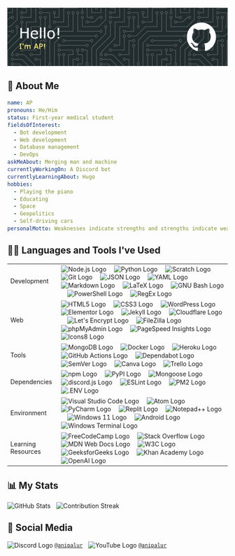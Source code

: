 <!-- markdownlint-disable first-line-heading -->

![GitHub Header Image](./ap-github-header-image.png)

## 🧔 About Me

```yaml
name: AP
pronouns: He/Him
status: First-year medical student
fieldsOfInterest:
  - Bot development
  - Web development
  - Database management
  - DevOps
askMeAbout: Merging man and machine
currentlyWorkingOn: A Discord bot
currentlyLearningAbout: Hugo
hobbies:
  - Playing the piano
  - Educating
  - Space
  - Geopolitics
  - Self-driving cars
personalMotto: Weaknesses indicate strengths and strengths indicate weaknesses.
```

## 👨‍💻 Languages and Tools I've Used

<table>
  <tr></tr>
  <tr>
    <td><br>Development<br><br></td>
    <td>
      <img src="https://cdn.simpleicons.org/nodedotjs" height="40" align="center" alt="Node.js Logo" />
      <img width="10" />
      <img src="https://cdn.simpleicons.org/python" height="40" align="center" alt="Python Logo" />
      <img width="10" />
      <img src="https://cdn.simpleicons.org/scratch" height="40" align="center" alt="Scratch Logo" />
      <img width="10" />
      <!--
      The Git logo (sourced from https://git-scm.com/downloads/logos)
      by Jason Long
      is licensed under the Creative Commons Attribution 3.0 Unported License (https://spdx.org/licenses/CC-BY-3.0).
      -->
      <img src="https://cdn.simpleicons.org/git" height="40" align="center" alt="Git Logo" />
      <img width="10" />
      <img src="https://cdn.simpleicons.org/json/000000/FFFFFF" height="40" align="center" alt="JSON Logo" />
      <img width="10" />
      <img src="https://cdn.simpleicons.org/yaml" height="40" align="center" alt="YAML Logo" />
      <img width="10" />
      <img src="https://cdn.simpleicons.org/markdown/000000/FFFFFF" height="40" align="center" alt="Markdown Logo" />
      <img width="10" />
      <img src="https://cdn.simpleicons.org/latex" height="40" align="center" alt="LaTeX Logo" />
      <img width="10" />
      <!--
      The GNU Bash logo (sourced from https://github.com/odb/official-bash-logo)
      by ol' dirty bashnerds, 2016
      is licensed under the MIT License (https://spdx.org/licenses/MIT).
      -->
      <img src="https://cdn.simpleicons.org/gnubash" height="40" align="center" alt="GNU Bash Logo" />
      <img width="10" />
      <img src="https://cdn.simpleicons.org/powershell" height="40" align="center" alt="PowerShell Logo" />
      <img width="10" />
      <img src="https://skillicons.dev/icons?i=regex" height="40" align="center" alt="RegEx Logo" />
    </td>
  </tr>
  <tr></tr>
  <tr>
    <td><br>Web<br><br></td>
    <td>
      <img src="https://cdn.simpleicons.org/html5" height="40" align="center" alt="HTML5 Logo" />
      <img width="10" />
      <img src="https://cdn.simpleicons.org/css3" height="40" align="center" alt="CSS3 Logo" />
      <img width="10" />
      <img src="https://cdn.simpleicons.org/wordpress" height="40" align="center" alt="WordPress Logo" />
      <img width="10" />
      <img src="https://cdn.simpleicons.org/elementor" height="40" align="center" alt="Elementor Logo" />
      <img width="10" />
      <!--
      The Jekyll logo (sourced from https://github.com/jekyll/brand)
      by Jekyll, 2023
      is licensed under the Creative Commons Attribution 4.0 International License (https://spdx.org/licenses/CC-BY-4.0).
      -->
      <img src="https://cdn.simpleicons.org/jekyll" height="40" align="center" alt="Jekyll Logo" />
      <img width="10" />
      <!--
      Cloudflare, the Cloudflare logo, and Cloudflare Workers are trademarks and/or registered trademarks
      of Cloudflare, Inc. in the United States and other jurisdictions.
      -->
      <img src="https://cdn.simpleicons.org/cloudflare" height="40" align="center" alt="Cloudflare Logo" />
      <img width="10" />
      <!--
      The Let's Encrypt logo (sourced from https://www.abetterinternet.org/trademarks/#le-logos)
      by Internet Security Research Group, 2023
      is licensed under the Creative Commons Attribution Non Commercial 4.0 International License (https://spdx.org/licenses/CC-BY-NC-4.0).
      -->
      <img src="https://cdn.simpleicons.org/letsencrypt" height="40" align="center" alt="Let's Encrypt Logo" />
      <img width="10" />
      <img src="https://cdn.simpleicons.org/filezilla" height="40" align="center" alt="FileZilla Logo" />
      <img width="10" />
      <img src="https://cdn.simpleicons.org/phpmyadmin" height="40" align="center" alt="phpMyAdmin Logo" />
      <img width="10" />
      <img src="https://cdn.simpleicons.org/pagespeedinsights" height="40" align="center" alt="PageSpeed Insights Logo" />
      <img width="10" />
      <img src="https://cdn.simpleicons.org/icons8" height="40" align="center" alt="Icons8 Logo" />
    </td>
  </tr>
  <tr></tr>
  <tr>
    <td><br>Tools<br><br></td>
    <td>
      <img src="https://cdn.simpleicons.org/mongodb" height="40" align="center" alt="MongoDB Logo" />
      <img width="10" />
      <img src="https://cdn.simpleicons.org/docker" height="40" align="center" alt="Docker Logo" />
      <img width="10" />
      <img src="https://cdn.simpleicons.org/heroku" height="40" align="center" alt="Heroku Logo" />
      <img width="10" />
      <img src="https://cdn.simpleicons.org/githubactions" height="40" align="center" alt="GitHub Actions Logo" />
      <img width="10" />
      <img src="https://cdn.simpleicons.org/dependabot" height="40" align="center" alt="Dependabot Logo" />
      <img width="10" />
      <img src="https://cdn.simpleicons.org/semver/3F4551/FFFFFF" height="40" align="center" alt="SemVer Logo" />
      <img width="10" />
      <img src="https://cdn.simpleicons.org/canva" height="40" align="center" alt="Canva Logo" />
      <img width="10" />
      <img src="https://cdn.simpleicons.org/trello" height="40" align="center" alt="Trello Logo" />
    </td>
  </tr>
  <tr></tr>
  <tr>
    <td><br>Dependencies<br><br></td>
    <td>
      <!-- npm is a registered trademark of npm, Inc. -->
      <img src="https://cdn.simpleicons.org/npm" height="40" align="center" alt="npm Logo" />
      <img width="10" />
      <img src="https://cdn.simpleicons.org/pypi" height="40" align="center" alt="PyPI Logo" />
      <img width="10" />
      <img src="https://cdn.simpleicons.org/mongoose" height="40" align="center" alt="Mongoose Logo" />
      <img width="10" />
      <img src="https://cdn.jsdelivr.net/gh/devicons/devicon/icons/discordjs/discordjs-plain.svg" height="40" align="center" alt="discord.js Logo" />
      <img width="10" />
      <img src="https://cdn.simpleicons.org/eslint" height="40" align="center" alt="ESLint Logo" />
      <img width="10" />
      <img src="https://cdn.simpleicons.org/pm2" height="40" align="center" alt="PM2 Logo" />
      <img width="10" />
      <img src="https://cdn.simpleicons.org/dotenv" height="40" align="center" alt=".ENV Logo" />
    </td>
  </tr>
  <tr></tr>
  <tr>
    <td><br>Environment<br><br></td>
    <td>
      <img src="https://cdn.simpleicons.org/visualstudiocode" height="40" align="center" alt="Visual Studio Code Logo" />
      <img width="10" />
      <img src="https://cdn.simpleicons.org/atom/000000/FFFFFF" height="40" align="center" alt="Atom Logo" />
      <img width="10" />
      <!-- Copyright © 2023 JetBrains s.r.o. PyCharm and the PyCharm logo are registered trademarks of JetBrains s.r.o. -->
      <img src="https://cdn.simpleicons.org/pycharm/000000/FFFFFF" height="40" align="center" alt="PyCharm Logo" />
      <img width="10" />
      <img src="https://cdn.simpleicons.org/replit" height="40" align="center" alt="Replit Logo" />
      <img width="10" />
      <img src="https://cdn.simpleicons.org/notepadplusplus" height="40" align="center" alt="Notepad++ Logo" />
      <img width="10" />
      <img src="https://cdn.simpleicons.org/windows11" height="40" align="center" alt="Windows 11 Logo" />
      <img width="10" />
      <img src="https://cdn.simpleicons.org/android" height="40" align="center" alt="Android Logo" />
      <img width="10" />
      <img src="https://cdn.simpleicons.org/windowsterminal/4D4D4D/FFFFFF" height="40" align="center" alt="Windows Terminal Logo" />
    </td>
  </tr>
  <tr></tr>
  <tr>
    <td><br>Learning Resources<br><br></td>
    <td>
      <img src="https://cdn.simpleicons.org/freecodecamp/0A0A23/FFFFFF" height="40" align="center" alt="FreeCodeCamp Logo" />
      <img width="10" />
      <img src="https://cdn.simpleicons.org/stackoverflow" height="40" align="center" alt="Stack Overflow Logo" />
      <img width="10" />
      <img src="https://cdn.simpleicons.org/mdnwebdocs/000000/FFFFFF" height="40" align="center" alt="MDN Web Docs Logo" />
      <img width="10" />
      <img src="https://cdn.simpleicons.org/w3c" height="40" align="center" alt="W3C Logo" />
      <img width="10" />
      <img src="https://cdn.simpleicons.org/geeksforgeeks" height="40" align="center" alt="GeeksforGeeks Logo" />
      <img width="10" />
      <img src="https://cdn.simpleicons.org/khanacademy" height="40" align="center" alt="Khan Academy Logo" />
      <img width="10" />
      <img src="https://cdn.simpleicons.org/openai" height="40" align="center" alt="OpenAI Logo" />
    </td>
  </tr>
</table>

## 📊 My Stats

<div align="left">
  <picture>
    <source
      srcset="https://github-readme-stats.vercel.app/api?username=anipalur&include_all_commits=true&show=reviews&show_icons=true&hide_rank=true&hide=contribs&theme=slateorange&border_color=444c56"
      media="(prefers-color-scheme: dark)"
    />
    <source
      srcset="https://github-readme-stats.vercel.app/api?username=anipalur&include_all_commits=true&show=reviews&show_icons=true&hide_rank=true&hide=contribs&theme=swift&border_color=d0d7de"
      media="(prefers-color-scheme: light), (prefers-color-scheme: no-preference)"
    />
    <img src="https://github-readme-stats.vercel.app/api?username=anipalur&include_all_commits=true&show=reviews&show_icons=true&hide_rank=true&hide=contribs" height="150" alt="GitHub Stats" />
  </picture>
  <img width="5" />
  <picture>
    <source
      srcset="https://streak-stats.demolab.com?user=anipalur&date_format=j%20M%5B%20Y%5D&mode=weekly&theme=slateorange&border=444c56"
      media="(prefers-color-scheme: dark)"
    />
    <source
      srcset="https://streak-stats.demolab.com?user=anipalur&date_format=j%20M%5B%20Y%5D&mode=weekly&theme=swift&border=d0d7de"
      media="(prefers-color-scheme: light), (prefers-color-scheme: no-preference)"
    />
    <img src="https://streak-stats.demolab.com?user=anipalur&date_format=j%20M%5B%20Y%5D&mode=weekly" height="150" alt="Contribution Streak" />
  </picture>
</div>

## 💬 Social Media

<div align="left">
  <img src="https://cdn.simpleicons.org/discord/5865F2" height="20" align="center" alt="Discord Logo" />
  <a href="https://discordapp.com/users/689680683186126865" title="View my Discord profile."><code>@anipalur</code></a>
  <img width="5" />
  <img src="https://cdn.simpleicons.org/youtube/FF0000" height="20" align="center" alt="YouTube Logo" />
  <a href="https://youtube.com/@anipalur" title="Visit my YouTube channel."><code>@anipalur</code></a>
</div>
